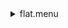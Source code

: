 <details><summary>flat.menu</summary><blockquote><pre><details><summary>1074-multi-flats.cbk</summary><blockquote><pre><details><summary>setupFlat.rcp</summary><blockquote><pre>diffuser  in
cover out
occ		out
shut	out
calib	out
The above code block covers:0.00 minutes of camera integration + hardware moves and overhead</pre></blockquote></details><details><summary>setupDark.rcp</summary><blockquote><pre>shut	in
The above code block covers:0.00 minutes of camera integration + hardware moves and overhead</pre></blockquote></details><details><summary>dark_01wave_1beam_16sums_10rep_BOTH.rcp</summary><blockquote><pre>shut	in
data	rcam	both	656.28	16
data	rcam	both	656.28	16
data	rcam	both	656.28	16
data	rcam	both	656.28	16
data	rcam	both	656.28	16
data	rcam	both	656.28	16
data	rcam	both	656.28	16
data	rcam	both	656.28	16
data	rcam	both	656.28	16
data	rcam	both	656.28	16
The above code block covers:0.90 minutes of camera integration + hardware moves and overhead</pre></blockquote></details><details><summary>setupFlat.rcp</summary><blockquote><pre>diffuser  in
cover out
occ		out
shut	out
calib	out
The above code block covers:0.00 minutes of camera integration + hardware moves and overhead</pre></blockquote></details><details><summary>1074_FW.rcp</summary><blockquote><pre>prefilterrange 1074
The above code block covers:0.00 minutes of camera integration + hardware moves and overhead</pre></blockquote></details>for 10
<details><summary>1074_03wave_2beam_16sums_4rep_BOTH.rcp</summary><blockquote><pre>data	rcam	both	1074.59	   16
data	rcam	both	1074.70	   16
data	rcam	both	1074.81	   16
data	tcam	both	1074.59	   16
data	tcam	both	1074.70	   16
data	tcam	both	1074.81	   16
data	rcam	both	1074.59	   16
data	rcam	both	1074.70	   16
data	rcam	both	1074.81	   16
data	tcam	both	1074.59	   16
data	tcam	both	1074.70	   16
data	tcam	both	1074.81	   16
data	rcam	both	1074.59	   16
data	rcam	both	1074.70	   16
data	rcam	both	1074.81	   16
data	tcam	both	1074.59	   16
data	tcam	both	1074.70	   16
data	tcam	both	1074.81	   16
data	rcam	both	1074.59	   16
data	rcam	both	1074.70	   16
data	rcam	both	1074.81	   16
data	tcam	both	1074.59	   16
data	tcam	both	1074.70	   16
data	tcam	both	1074.81	   16
The above code block covers:2.17 minutes of camera integration + hardware moves and overhead</pre></blockquote></details>endfor
<details><summary>setupDark.rcp</summary><blockquote><pre>shut	in
The above code block covers:0.00 minutes of camera integration + hardware moves and overhead</pre></blockquote></details>The above code block covers:3.07 minutes of camera integration + hardware moves and overhead</pre></blockquote></details></pre></blockquote></details>